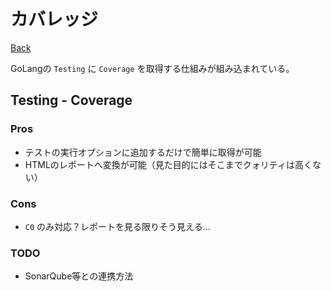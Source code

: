 # カバレッジ

[Back](../../)

GoLangの `Testing` に `Coverage` を取得する仕組みが組み込まれている。  

## Testing - Coverage

### Pros
- テストの実行オプションに追加するだけで簡単に取得が可能
- HTMLのレポートへ変換が可能（見た目的にはそこまでクォリティは高くない）
### Cons
- `C0` のみ対応？レポートを見る限りそう見える…

### TODO
- SonarQube等との連携方法
